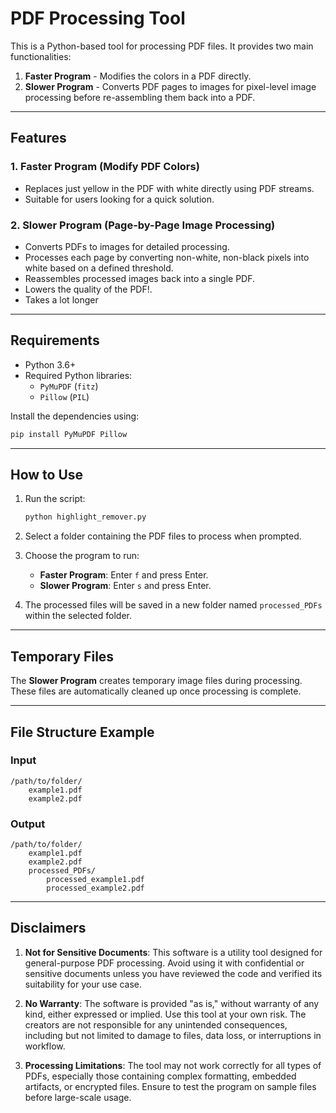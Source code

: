# PDF Processing Tool

This is a Python-based tool for processing PDF files. It provides two main functionalities: 
1. **Faster Program** - Modifies the colors in a PDF directly.
2. **Slower Program** - Converts PDF pages to images for pixel-level image processing before re-assembling them back into a PDF.

---

## Features

### 1. Faster Program (Modify PDF Colors)
- Replaces just yellow in the PDF with white directly using PDF streams.
- Suitable for users looking for a quick solution.

### 2. Slower Program (Page-by-Page Image Processing)
- Converts PDFs to images for detailed processing.
- Processes each page by converting non-white, non-black pixels into white based on a defined threshold.
- Reassembles processed images back into a single PDF.
- Lowers the quality of the PDF!.
- Takes a lot longer

---

## Requirements

- Python 3.6+
- Required Python libraries:
  - `PyMuPDF` (`fitz`)
  - `Pillow` (`PIL`)

Install the dependencies using:
```bash
pip install PyMuPDF Pillow
```

---

## How to Use

1. Run the script:
   ```bash
   python highlight_remover.py
   ```

2. Select a folder containing the PDF files to process when prompted.

3. Choose the program to run:
   - **Faster Program**: Enter `f` and press Enter.
   - **Slower Program**: Enter `s` and press Enter.

4. The processed files will be saved in a new folder named `processed_PDFs` within the selected folder.

---

## Temporary Files

The **Slower Program** creates temporary image files during processing. These files are automatically cleaned up once processing is complete.

---

## File Structure Example

### Input
```plaintext
/path/to/folder/
    example1.pdf
    example2.pdf
```

### Output
```plaintext
/path/to/folder/
    example1.pdf
    example2.pdf
    processed_PDFs/
        processed_example1.pdf
        processed_example2.pdf
```

---

## Disclaimers

1. **Not for Sensitive Documents**: This software is a utility tool designed for general-purpose PDF processing. Avoid using it with confidential or sensitive documents unless you have reviewed the code and verified its suitability for your use case.

2. **No Warranty**: The software is provided "as is," without warranty of any kind, either expressed or implied. Use this tool at your own risk. The creators are not responsible for any unintended consequences, including but not limited to damage to files, data loss, or interruptions in workflow.

3. **Processing Limitations**: The tool may not work correctly for all types of PDFs, especially those containing complex formatting, embedded artifacts, or encrypted files. Ensure to test the program on sample files before large-scale usage.